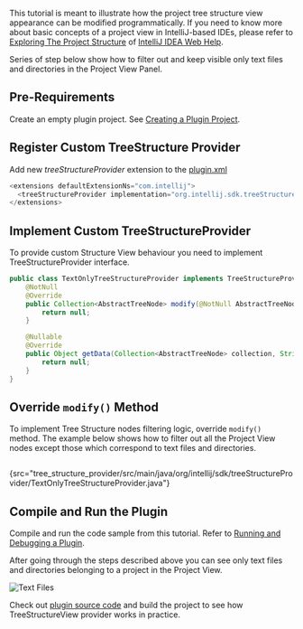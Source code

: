 [//]: # (title: Tree Structure View)

<!-- Copyright 2000-2020 JetBrains s.r.o. and other contributors. Use of this source code is governed by the Apache 2.0 license that can be found in the LICENSE file. -->

This tutorial is meant to illustrate how the project tree structure view appearance can be modified programmatically.
If you need to know more about basic concepts of a project view in IntelliJ-based IDEs, please refer to [Exploring The Project Structure](https://www.jetbrains.com/idea/help/exploring-the-project-structure.html#d164891e120) of  [IntelliJ IDEA Web Help](https://www.jetbrains.com/idea/help/intellij-idea.html).

Series of step below show how to filter out and keep visible only text files and directories in the Project View Panel.

## Pre-Requirements

Create an empty plugin project.
See [Creating a Plugin Project](gradle_prerequisites.md).

## Register Custom TreeStructure Provider

Add new *treeStructureProvider* extension to the [plugin.xml](https://github.com/JetBrains/intellij-sdk-code-samples/blob/main/tree_structure_provider/src/main/resources/META-INF/plugin.xml)

```java
<extensions defaultExtensionNs="com.intellij">
  <treeStructureProvider implementation="org.intellij.sdk.treeStructureProvider.TextOnlyTreeStructureProvider"/>
</extensions>
```

## Implement Custom TreeStructureProvider

To provide custom Structure View behaviour you need to implement TreeStructureProvider interface.

```java
public class TextOnlyTreeStructureProvider implements TreeStructureProvider {
    @NotNull
    @Override
    public Collection<AbstractTreeNode> modify(@NotNull AbstractTreeNode parent, @NotNull Collection<AbstractTreeNode> children, ViewSettings settings) {
        return null;
    }

    @Nullable
    @Override
    public Object getData(Collection<AbstractTreeNode> collection, String s) {
        return null;
    }
}
```

## Override `modify()` Method

To implement Tree Structure nodes filtering logic, override `modify()` method.
The example below shows how to filter out all the Project View nodes except those which correspond to text files and directories.

```java
```
{src="tree_structure_provider/src/main/java/org/intellij/sdk/treeStructureProvider/TextOnlyTreeStructureProvider.java"}

## Compile and Run the Plugin

Compile and run the code sample from this tutorial.
Refer to [Running and Debugging a Plugin](running_and_debugging_a_plugin.md).

After going through the steps described above you can see only text files and directories belonging to a project in the Project View.

![Text Files](text_only.png)

Check out [plugin source code](https://github.com/JetBrains/intellij-sdk-code-samples/tree/main/tree_structure_provider) and build the project to see how TreeStructureView provider works in practice.
